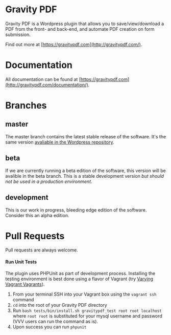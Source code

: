 Gravity PDF
==========================

Gravity PDF is a Wordpress plugin that allows you to save/view/download a PDF from the front- and back-end, and automate PDF creation on form submission.

Find out more at [https://gravitypdf.com](http://gravitypdf.com/).


# Documentation

All documentation can be found at [https://gravitypdf.com](http://gravitypdf.com/documentation/).

# Branches

## master

The master branch contains the latest stable release of the software. It's the same version [avaliable in the Wordpress repository](https://wordpress.org/plugins/gravity-forms-pdf-extended/).

## beta

If we are currently running a beta edition of the software, this version will be avalible in the beta branch. This is a stable development version *but should not be used in a production environment*.

## development

This is our work in progress, bleeding edge edition of the software. Consider this an alpha edition.

# Pull Requests

Pull requests are always welcome.

#### Run Unit Tests

The plugin uses PHPUnit as part of development process. Installing the testing environment is best done using a flavor of Vagrant (try [Varying Vagrant Vagrants](https://github.com/Varying-Vagrant-Vagrants/VVV)).

1. From your terminal SSH into your Vagrant box using the `vagrant ssh` command
2. `cd` into the root of your Gravity PDF directory
3. Run `bash tests/bin/install.sh gravitypdf_test root root localhost` where `root root` is substituted for your mysql username and password (VVV users can run the command as is).
4. Upon success you can run `phpunit`
